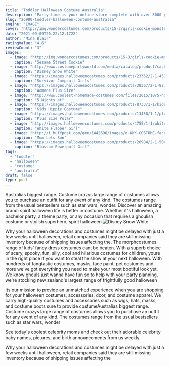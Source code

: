```yaml
---
title: "Toddler Halloween Costume Australia"
description: "Party time is your online store complete with over 8000 party products and over 700 square metres of retail showroom, making party time one of the largest retail stores in australia. Whether it's for a"
slug: "26980-toddler-halloween-costume-australia"
engine: "IMAGE"
cover: "http://img.wondercostumes.com/products/15-3/girls-cookie-monster-baby-costume.jpg"
date: "2021-09-09T20:22:12.172Z"
author: "Mina Blair"
ratingValue: "4.6"
reviewCount: "3"
images:
  - image: "http://img.wondercostumes.com/products/15-3/girls-cookie-monster-baby-costume.jpg"
    caption: "Sesame Street Cookie"
  - image: "http://www.costumepartyworld.com/media/catalog/product/cache/1/image/650x/040ec09b1e35df139433887a97daa66f/h/l/hlw-snowwhite.jpg"
    caption: "Disney Snow White"
  - image: "https://images.halloweencostumes.com/products/23362/2-1-45311/survivor-jumpsuit-girls-costume.jpg"
    caption: "Survivor Jumpsuit Girls"
  - image: "https://images.halloweencostumes.com/products/38367/2-1-82719/womens-plus-size-disco-ball-diva-costume.jpg"
    caption: "Womens Plus Size"
  - image: "http://www.coolest-homemade-costumes.com/files/2015/10/5-nights-at-freddys-springtrap-143966-600x800.jpg"
    caption: "5 Nights at"
  - image: "https://images.halloweencostumes.com/products/8733/1-1/kids-hippie-costume.jpg"
    caption: "Kids Hippie Costume"
  - image: "https://images.halloweencostumes.com/products/13458/1-1/plus-size-polar-bear-costume.jpg"
    caption: "Plus Size Polar"
  - image: "http://images.halloweencostumes.com/products/4755/1-1/white-flapper-girl-costume.jpg"
    caption: "White Flapper Girl"
  - image: "http://i.huffpost.com/gen/1442696/images/o-KKK-COSTUME-facebook.jpg"
    caption: "Mom Lets Son"
  - image: "https://images.halloweencostumes.com/products/26984/2-1-50408/blossom-powerpuff-girl-costume-alt2.jpg"
    caption: "Blossom Powerpuff Girl"
tags:
  - "toddler"
  - "halloween"
  - "costume"
  - "australia"
draft: false
type: post
---
```


Australias biggest range. Costume crazys large range of costumes allows you to purchase an outfit for any event of any kind. The costumes range from the usual bestsellers such as star wars, wonder. Discover an amazing brand: spirit halloween life is better in costume. Whether it's halloween, a bachelor party, a theme party, or any occasion that requires a ghoulish costume or stylish superhero, spirit halloween
![Disney Snow White](http://www.costumepartyworld.com/media/catalog/product/cache/1/image/650x/040ec09b1e35df139433887a97daa66f/h/l/hlw-snowwhite.jpg "Disney Snow White")

Why your halloween decorations and costumes might be delayed with just a few weeks until halloween, retail companies said they are still missing inventory because of shipping issues affecting the. The morphcostumes range of kids&#39; fancy dress costumes cant be beaten. With a superb choice of scary, spooky, fun, silly, cool and hilarious costumes for children, youre in the right place if you want to steal the show at your next halloween. With hundreds of fangtastic costumes, masks, face paint, pet costumes and more we&#39;ve got everything you need to make your most bootiful look yet. We know ghouls just wanna have fun so to help with your party planning, we&#39;re stocking new zealand&#39;s largest range of frightfully good halloween
<!--inArticleAds-->

<!--galleryOne-->

Its our mission to provide an unmatched experience when you are shopping for your halloween costumes, accessories, dcor, and costume apparel. We carry high-quality costumes and accessories such as wigs, hats, masks, and costume boots sure to provide costumeAustralias biggest range. Costume crazys large range of costumes allows you to purchase an outfit for any event of any kind. The costumes range from the usual bestsellers such as star wars, wonder
<!--inArticleAds-->

<!--galleryTwo-->

See today's coolest celebrity moms and check out their adorable celebrity baby names, pictures, and birth announcements from us weekly.
<!--galleryThree-->

Why your halloween decorations and costumes might be delayed with just a few weeks until halloween, retail companies said they are still missing inventory because of shipping issues affecting the